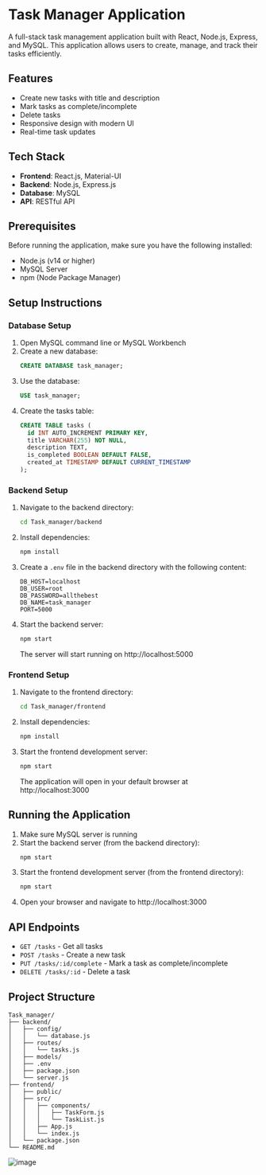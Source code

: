 # Task Manager Application

A full-stack task management application built with React, Node.js, Express, and MySQL. This application allows users to create, manage, and track their tasks efficiently.

## Features

- Create new tasks with title and description
- Mark tasks as complete/incomplete
- Delete tasks
- Responsive design with modern UI
- Real-time task updates

## Tech Stack

- **Frontend**: React.js, Material-UI
- **Backend**: Node.js, Express.js
- **Database**: MySQL
- **API**: RESTful API

## Prerequisites

Before running the application, make sure you have the following installed:

- Node.js (v14 or higher)
- MySQL Server
- npm (Node Package Manager)

## Setup Instructions

### Database Setup

1. Open MySQL command line or MySQL Workbench
2. Create a new database:
   ```sql
   CREATE DATABASE task_manager;
   ```
3. Use the database:
   ```sql
   USE task_manager;
   ```
4. Create the tasks table:
   ```sql
   CREATE TABLE tasks (
     id INT AUTO_INCREMENT PRIMARY KEY,
     title VARCHAR(255) NOT NULL,
     description TEXT,
     is_completed BOOLEAN DEFAULT FALSE,
     created_at TIMESTAMP DEFAULT CURRENT_TIMESTAMP
   );
   ```

### Backend Setup

1. Navigate to the backend directory:

   ```bash
   cd Task_manager/backend
   ```

2. Install dependencies:

   ```bash
   npm install
   ```

3. Create a `.env` file in the backend directory with the following content:

   ```
   DB_HOST=localhost
   DB_USER=root
   DB_PASSWORD=allthebest
   DB_NAME=task_manager
   PORT=5000
   ```

4. Start the backend server:
   ```bash
   npm start
   ```
   The server will start running on http://localhost:5000

### Frontend Setup

1. Navigate to the frontend directory:

   ```bash
   cd Task_manager/frontend
   ```

2. Install dependencies:

   ```bash
   npm install
   ```

3. Start the frontend development server:
   ```bash
   npm start
   ```
   The application will open in your default browser at http://localhost:3000

## Running the Application

1. Make sure MySQL server is running
2. Start the backend server (from the backend directory):
   ```bash
   npm start
   ```
3. Start the frontend development server (from the frontend directory):
   ```bash
   npm start
   ```
4. Open your browser and navigate to http://localhost:3000

## API Endpoints

- `GET /tasks` - Get all tasks
- `POST /tasks` - Create a new task
- `PUT /tasks/:id/complete` - Mark a task as complete/incomplete
- `DELETE /tasks/:id` - Delete a task

## Project Structure

```
Task_manager/
├── backend/
│   ├── config/
│   │   └── database.js
│   ├── routes/
│   │   └── tasks.js
│   ├── models/
│   ├── .env
│   ├── package.json
│   └── server.js
├── frontend/
│   ├── public/
│   ├── src/
│   │   ├── components/
│   │   │   ├── TaskForm.js
│   │   │   └── TaskList.js
│   │   ├── App.js
│   │   └── index.js
│   └── package.json
└── README.md
```
![image](https://github.com/user-attachments/assets/acd80369-177e-4017-a0c0-fee5ca3b69d8)


